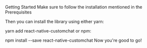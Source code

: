 Getting Started
Make sure to follow the installation mentioned in the Prerequisites

Then you can install the library using either yarn:

yarn add react-native-customchat
or npm:

npm install --save react-native-customchat
Now you're good to go!

